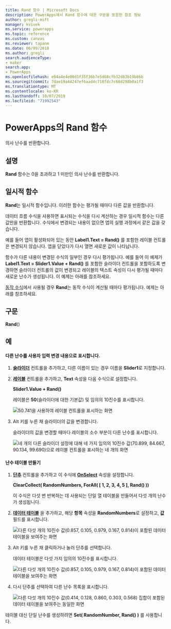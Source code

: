 ```yaml
---
title: Rand 함수 | Microsoft Docs
description: PowerApps에서 Rand 함수에 대한 구문을 포함한 참조 정보
author: gregli-msft
manager: kvivek
ms.service: powerapps
ms.topic: reference
ms.custom: canvas
ms.reviewer: tapanm
ms.date: 06/09/2018
ms.author: gregli
search.audienceType:
- maker
search.app:
- PowerApps
ms.openlocfilehash: e04a4e4e00d1f35f36b7e5d68cfb32d83b19b86b
ms.sourcegitcommit: 7dae19a44247ef6aad4c718fdc7c68d298b0a1f3
ms.translationtype: MT
ms.contentlocale: ko-KR
ms.lasthandoff: 10/07/2019
ms.locfileid: "71992543"
---
```

# <a name="rand-function-in-powerapps"></a>PowerApps의 Rand 함수
의사 난수를 반환합니다.

## <a name="description"></a>설명
**Rand** 함수는 0을 초과하고 1 미만인 의사 난수를 반환합니다.

## <a name="volatile-functions"></a>일시적 함수
**Rand**는 일시적 함수입니다.  이러한 함수는 평가될 때마다 다른 값을 반환합니다.  

데이터 흐름 수식을 사용하면 표시되는 수식을 다시 계산하는 경우 일시적 함수는 다른 값만을 반환합니다.  수식에서 변경되는 내용이 없으면 앱의 실행 과정에서 같은 값을 갖습니다.

예를 들어 앱이 활성화되어 있는 동안 **Label1.Text = Rand()** 를 포함한 레이블 컨트롤은 변경되지 않습니다.  앱을 닫았다가 다시 열면 새로운 값이 나타납니다.

함수가 다른 내용이 변경된 수식의 일부인 경우 다시 평가됩니다.  예를 들어 이 예제가 **Label1.Text = Slider1.Value + Rand()** 를 포함한 슬라이더 컨트롤을 포함하도록 변경하면 슬라이더 컨트롤의 값이 변경되고 레이블의 텍스트 속성이 다시 평가될 때마다 새로운 난수가 생성됩니다.  이 예제는 아래를 참조하세요.

[동작 수식](../working-with-formulas-in-depth.md)에서 사용될 경우 **Rand**는 동작 수식이 계산될 때마다 평가됩니다.  예제는 아래를 참조하세요.

## <a name="syntax"></a>구문
**Rand**()

## <a name="examples"></a>예

#### <a name="display-a-different-random-number-as-user-input-changes"></a>다른 난수를 사용자 입력 변경 내용으로 표시합니다.
1. **[슬라이더](../controls/control-slider.md)** 컨트롤을 추가하고, 다른 이름이 있는 경우 이름을 **Slider1**로 지정합니다.

1. **[레이블](../controls/control-text-box.md)** 컨트롤을 추가하고, **Text** 속성을 다음 수식으로 설정합니다.

    **Slider1.Value + Rand()**

    레이블은 **50**(슬라이더에 대한 기본값) 및 임의의 10진수를 표시합니다.

    ![50.741을 사용하여 레이블 컨트롤을 표시하는 화면](media/function-rand/rand-slider-1.png)

1. Alt 키를 누른 채 슬라이더의 값을 변경합니다.

    슬라이더의 값을 변경할 때마다 레이블의 소수 부분이 다른 난수를 표시합니다.

    ![네 개의 다른 슬라이더 설정에 대해 네 가지 임의의 10진수 값(70.899, 84.667, 90.134, 99.690)으로 레이블 컨트롤을 표시하는 네 개의 화면](media/function-rand/rand-slider-results.png)

#### <a name="create-a-table-of-random-numbers"></a>난수 테이블 만들기
1. **[단추](../controls/control-button.md)** 컨트롤을 추가하고 이 수식에 **[OnSelect](../controls/properties-core.md)** 속성을 설정합니다.

    **ClearCollect( RandomNumbers, ForAll( [ 1, 2, 3, 4, 5 ], Rand() ))**

    이 수식은 다섯 번 반복하는 데 사용되는 단일 열 테이블을 만들어서 다섯 개의 난수가 생성됩니다.

1. **[데이터 테이블](../controls/control-data-table.md)** 을 추가하고, 해당 **항목** 속성을 **RandomNumbers**로 설정하고, **값** 필드를 표시합니다.

    ![다른 다섯 개의 10진수 값(0.857, 0.105, 0.979, 0.167, 0.814)이 포함된 데이터 테이블을 보여주는 화면](media/function-rand/set-show-data.png)

1. Alt 키를 누른 채 클릭하거나 눌러 단추를 선택합니다.

    데이터 테이블은 다섯 가지 임의의 10진수를 표시합니다.

    ![다른 다섯 개의 10진수 값(0.857, 0.105, 0.979, 0.167, 0.814)이 포함된 데이터 테이블을 보여주는 화면](media/function-rand/rand-collection-1.png)

1. 다시 단추를 선택하여 다른 난수 목록을 표시합니다.

    ![다른 다섯 개의 10진수 값(0.414, 0.128, 0.860, 0.303, 0.568) 집합이 포함된 데이터 테이블을 보여주는 동일한 화면](media/function-rand/rand-collection-2.png)

테이블 대신 단일 난수를 생성하려면 **Set( RandomNumber, Rand() )** 를 사용합니다.
